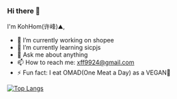 ### Hi there 👋

I'm KohHom(许峰)⛰️,

- 🔭 I’m currently working on shopee
- 🌱 I’m currently learning sicpjs
- 💬 Ask me about anything
- 📫 How to reach me: xff9924@gmail.com
- ⚡ Fun fact: I eat OMAD(One Meat a Day) as a VEGAN🥬

[![Top Langs](https://github-readme-stats.vercel.app/api/top-langs/?username=clean99&exclude_repo=sicp,clean99.github.io)](https://github.com/anuraghazra/github-readme-stats)
